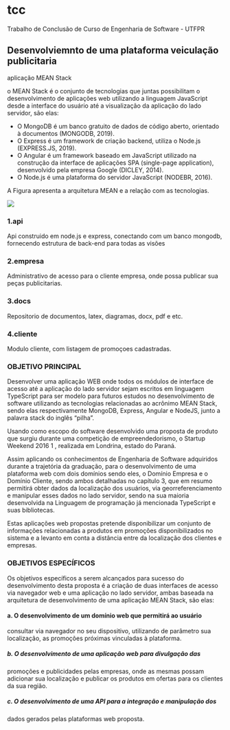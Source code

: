 # tcc
Trabalho de Conclusão de Curso de Engenharia de Software - UTFPR

## Desenvolviemnto de uma plataforma veiculação publicitaria
aplicação MEAN Stack

o MEAN Stack é o conjunto de tecnologias que juntas possibilitam o desenvolvimento de aplicações web utilizando a linguagem JavaScript desde a interface do usuário até a visualização da aplicação do lado servidor, são elas:
- O MongoDB é um banco gratuito de dados de código aberto, orientado à documentos (MONGODB, 2019).
- O Express é um framework de criação backend, utiliza o Node.js (EXPRESS.JS, 2019).
- O Angular é um framework baseado em JavaScript utilizado na construção da interface de aplicações SPA (single-page application), desenvolvido pela empresa Google (DICLEY, 2014).
- O Node.js é uma plataforma do servidor JavaScript (NODEBR, 2016).

A Figura apresenta a arquitetura MEAN e a relação com as tecnologias.

![](https://blog.octalmind.com/wp-content/uploads/2018/07/blog-post1_1.png)
 
### 1.api
Api construido em node.js e express, conectando com um banco mongodb, fornecendo estrutura de back-end para todas as visões 
### 2.empresa
Administrativo de acesso para o cliente empresa, onde possa publicar sua peças publicitarias.
### 3.docs
Repositorio de documentos, latex, diagramas, docx, pdf e etc.
### 4.cliente
Modulo cliente, com listagem de promoçoes cadastradas.
### OBJETIVO PRINCIPAL

Desenvolver uma aplicação WEB onde todos os módulos de interface de
acesso até a aplicação do lado servidor sejam escritos em linguagem
TypeScript para ser modelo para futuros estudos no desenvolvimento de
software utilizando as tecnologias relacionadas ao acrônimo MEAN Stack,
sendo elas respectivamente MongoDB, Express, Angular e NodeJS, junto a
palavra stack do inglês “pilha”.

Usando como escopo do software desenvolvido uma proposta de
produto que surgiu durante uma competição de empreendedorismo, o Startup
Weekend 2016 1 , realizada em Londrina, estado do Paraná.

Assim aplicando os conhecimentos de Engenharia de Software
adquiridos durante a trajetória da graduação, para o desenvolvimento de uma
plataforma web com dois domínios sendo eles, o Domínio Empresa e o
Domínio Cliente, sendo ambos detalhadas no capítulo 3, que em resumo
permitirá obter dados da localização dos usuários, via georreferenciamento e
manipular esses dados no lado servidor, sendo na sua maioria desenvolvida na
Linguagem de programação já mencionada TypeScript e suas bibliotecas.

Estas aplicações web propostas pretende disponibilizar um conjunto de
informações relacionadas a produtos em promoções disponibilizados no
sistema e a levanto em conta a distância entre da localização dos clientes e
empresas.

### OBJETIVOS ESPECÍFICOS
Os objetivos específicos a serem alcançados para sucesso do
desenvolvimento desta proposta é a criação de duas interfaces de acesso via
navegador web e uma aplicação no lado servidor, ambas baseada na
arquitetura de desenvolvimento de uma aplicação MEAN Stack, são elas:
#### a. O desenvolvimento de um domínio web que permitirá ao usuário
consultar via navegador no seu dispositivo, utilizando de parâmetro sua
localização, as promoções próximas vinculadas à plataforma.
##### b. O desenvolvimento de uma aplicação web para divulgação das
promoções e publicidades pelas empresas, onde as mesmas possam adicionar sua localização e publicar os produtos em ofertas para os
clientes da sua região.
##### c. O desenvolvimento de uma API para a integração e manipulação dos
dados gerados pelas plataformas web proposta.
